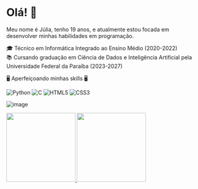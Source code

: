 # Olá! 👋

Meu nome é Júlia, tenho 19 anos, e atualmente estou focada em desenvolver minhas habilidades em programação. 

🎓 Técnico em Informática Integrado ao Ensino Médio  (2020-2022) <br>
📚 Cursando graduação em Ciência de Dados e Inteligência Artificial pela Universidade Federal da Paraíba (2023-2027)

🖥️ Aperfeiçoando minhas skills 🖥️

![Python](https://img.shields.io/badge/python-3670A0?style=for-the-badge&logo=python&logoColor=ffdd54)
![C](https://img.shields.io/badge/c-%2300599C.svg?style=for-the-badge&logo=c&logoColor=white)
![HTML5](https://img.shields.io/badge/html5-%23E34F26.svg?style=for-the-badge&logo=html5&logoColor=white)
![CSS3](https://img.shields.io/badge/css3-%231572B6.svg?style=for-the-badge&logo=css3&logoColor=white)

![image](https://github.com/juliamssilva/juliamssilva/assets/139291854/724e4745-cf5c-474a-b7fc-a3648b9dcac0)

<div>
<a href="https://github.com/juliamssilva">
<img loading="lazy" height="180em" src="https://github-readme-stats.vercel.app/api/top-langs/juliamssilva&layout=compact&langs_count=7&theme=dracula"/>
<img loading="lazy" height="180em" src="https://github-readme-stats.vercel.app/api?juliamssilva&show_icons=true&theme=dracula&include_all_commits=true&count_private=true"/>
</div>
